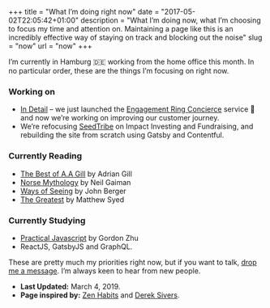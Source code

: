 +++
title = "What I’m doing right now"
date = "2017-05-02T22:05:42+01:00"
description = "What I’m doing now, what I’m choosing to focus my time and attention on. Maintaining a page like this is an incredibly effective way of staying on track and blocking out the noise"
slug = "now"
url = "now"
+++

I’m currently in Hamburg 🇩🇪 working from the home office this month. In no particular order, these are the things I’m focusing on right now.

### Working on

- [In Detail](https://indtl.com/) – we just launched the [Engagement Ring Concierce](https://indtl.com/engagement-rings) service 💍and now we’re working on improving our customer journey.
- We’re refocusing [SeedTribe](https://www.seedtribe.com/) on Impact Investing and Fundraising, and rebuilding the site from scratch using Gatsby and Contentful.


### Currently Reading

- [The Best of A.A Gill](https://www.goodreads.com/book/show/36577083-the-best-of-a-a-gill) by Adrian Gill
- [Norse Mythology](https://www.goodreads.com/book/show/37903770-norse-mythology) by Neil Gaiman
- [Ways of Seeing](https://www.goodreads.com/book/show/2784.Ways_of_Seeing) by John Berger
- [The Greatest](https://www.goodreads.com/book/show/34056102-the-greatest) by Matthew Syed


### Currently Studying

- [Practical Javascript](https://watchandcode.com/p/practical-javascript) by Gordon Zhu
- ReactJS, GatsbyJS and GraphQL.


These are pretty much my priorities right now, but if you want to talk, [drop me a message](/contact/). I’m always keen to hear from new people.

- **Last Updated:** March 4, 2019.
- **Page inspired by:** [Zen Habits](https://zenhabits.net/now/) and [Derek Sivers](https://nownownow.com/about).
